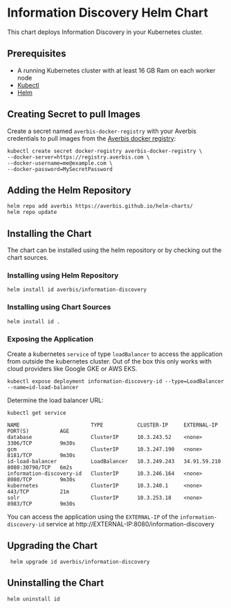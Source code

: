 # Information Discovery Helm Chart

This chart deploys Information Discovery in your Kubernetes cluster.

## Prerequisites

- A running Kubernetes cluster with at least 16 GB Ram on each worker node
- [Kubectl](https://kubernetes.io/docs/tasks/tools/)
- [Helm](https://helm.sh/docs/intro/install/)

## Creating Secret to pull Images

Create a secret named `averbis-docker-registry` with your Averbis credentials to pull images from the [Averbis docker registry](https://registry.averbis.com):

```
kubectl create secret docker-registry averbis-docker-registry \
--docker-server=https://registry.averbis.com \
--docker-username=me@example.com \
--docker-password=MySecretPassword
```

## Adding the Helm Repository
```
helm repo add averbis https://averbis.github.io/helm-charts/
helm repo update
```

## Installing the Chart

The chart can be installed using the helm repository or by checking out the chart sources.

### Installing using Helm Repository
```
helm install id averbis/information-discovery
```
### Installing using Chart Sources
```
helm install id .
```

### Exposing the Application
Create a kubernetes `service` of type `loadBalancer` to access the application from outside the kubernetes cluster. Out of the box this only works
with cloud providers like Google GKE or AWS EKS.

```
kubectl expose deployment information-discovery-id --type=LoadBalancer --name=id-load-balancer
```

Determine the load balancer URL:
```
kubectl get service

NAME                       TYPE           CLUSTER-IP     EXTERNAL-IP    PORT(S)          AGE
database                   ClusterIP      10.3.243.52    <none>         3306/TCP         9m30s
gcm                        ClusterIP      10.3.247.190   <none>         8181/TCP         9m30s
id-load-balancer           LoadBalancer   10.3.249.243   34.91.59.210   8080:30790/TCP   6m2s
information-discovery-id   ClusterIP      10.3.246.164   <none>         8080/TCP         9m30s
kubernetes                 ClusterIP      10.3.240.1     <none>         443/TCP          21m
solr                       ClusterIP      10.3.253.18    <none>         8983/TCP         9m30s
```

You can access the application using the `EXTERNAL-IP` of the `information-discovery-id` service at http://EXTERNAL-IP:8080/information-discovery


## Upgrading the Chart
```
 helm upgrade id averbis/information-discovery
```

## Uninstalling the Chart
```
helm uninstall id
```
